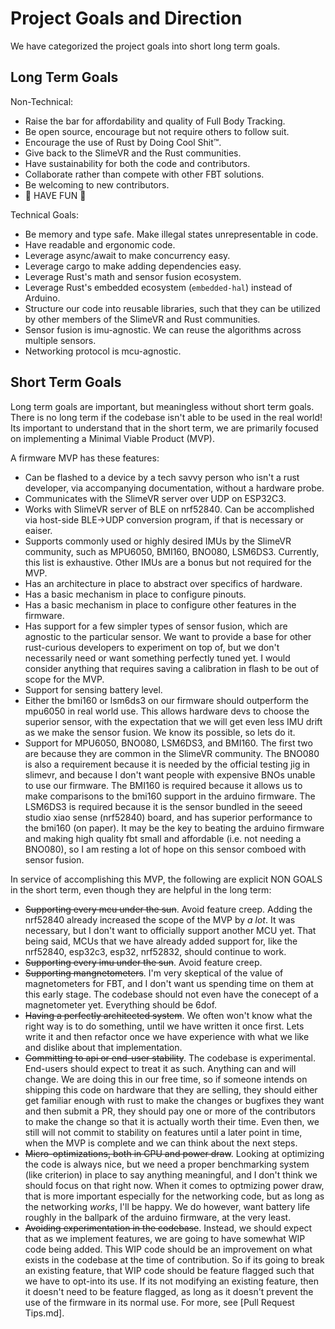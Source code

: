 # Project Goals and Direction

We have categorized the project goals into short long term goals.

## Long Term Goals
Non-Technical:
* Raise the bar for affordability and quality of Full Body Tracking.
* Be open source, encourage but not require others to follow suit.
* Encourage the use of Rust by Doing Cool Shit™.
* Give back to the SlimeVR and the Rust communities.
* Have sustainability for both the code and contributors. 
* Collaborate rather than compete with other FBT solutions.
* Be welcoming to new contributors.
* 🦀 HAVE FUN 🦀

Technical Goals:
* Be memory and type safe. Make illegal states unrepresentable in code.
* Have readable and ergonomic code.
* Leverage async/await to make concurrency easy.
* Leverage cargo to make adding dependencies easy.
* Leverage Rust's math and sensor fusion ecosystem.
* Leverage Rust's embedded ecosystem (`embedded-hal`) instead of Arduino.
* Structure our code into reusable libraries, such that they can be utilized by other
  members of the SlimeVR and Rust communities.
* Sensor fusion is imu-agnostic. We can reuse the algorithms across multiple sensors.
* Networking protocol is mcu-agnostic.

## Short Term Goals
Long term goals are important, but meaningless without short term goals. There is no
long term if the codebase isn't able to be used in the real world! Its important to
understand that in the short term, we are primarily focused on implementing a Minimal
Viable Product (MVP).

A firmware MVP has these features:
* Can be flashed to a device by a tech savvy person who isn't a rust developer, via
  accompanying documentation, without a hardware probe.
* Communicates with the SlimeVR server over UDP on ESP32C3. 
* Works with SlimeVR server of BLE on nrf52840. Can be accomplished via host-side
  BLE->UDP conversion program, if that is necessary or eaiser.
* Supports commonly used or highly desired IMUs by the SlimeVR community, such as
  MPU6050, BMI160, BNO080, LSM6DS3. Currently, this list is exhaustive. Other IMUs are
  a bonus but not required for the MVP.
* Has an architecture in place to abstract over specifics of hardware.
* Has a basic mechanism in place to configure pinouts.
* Has a basic mechanism in place to configure other features in the firmware.
* Has support for a few simpler types of sensor fusion, which are agnostic to the
  particular sensor. We want to provide a base for other rust-curious developers to
  experiment on top of, but we don't necessarily need or want something perfectly tuned
  yet. I would consider anything that requires saving a calibration in flash to be out
  of scope for the MVP.
* Support for sensing battery level.
* Either the bmi160 or lsm6ds3 on our firmware should outperform the mpu6050 in real
  world use. This allows hardware devs to choose the superior sensor, with the
  expectation that we will get even less IMU drift as we make the sensor fusion. We know
  its possible, so lets do it.
* Support for MPU6050, BNO080, LSM6DS3, and BMI160. The first two are because they are
  common in the SlimeVR community. The BNO080 is also a requirement because it is needed
  by the official testing jig in slimevr, and because I don't want people with expensive
  BNOs unable to use our firmware. The BMI160 is required because it allows us to make
  comparisons to the bmi160 support in the arduino firmware. The LSM6DS3 is required
  because it is the sensor bundled in the seeed studio xiao sense (nrf52840) board, and
  has superior performance to the bmi160 (on paper). It may be the key to beating the
  arduino firmware and making high quality fbt small and affordable (i.e. not needing
  a BNO080), so I am resting a lot of hope on this sensor comboed with sensor fusion.

In service of accomplishing this MVP, the following are explicit NON GOALS in the short
term, even though they are helpful in the long term:
* ~~Supporting every mcu under the sun~~. Avoid feature creep. Adding the nrf52840
  already increased the scope of the MVP by *a lot*. It was necessary, but I don't want
  to officially support another MCU yet. That being said, MCUs that we have already
  added support for, like the nrf52840, esp32c3, esp32, nrf52832, should continue to
  work.
* ~~Supporting every imu under the sun~~. Avoid feature creep. 
* ~~Supporting mangnetometers~~. I'm very skeptical of the value of magnetometers for
  FBT, and I don't want us spending time on them at this early stage. The codebase
  should not even have the conecept of a magnetometer yet. Everything should be 6dof.
* ~~Having a perfectly architected system~~. We often won't know what the right way is
  to do something, until we have written it once first. Lets write it and then refactor
  once we have experience with what we like and dislike about that implementation.
* ~~Committing to api or end-user stability~~. The codebase is experimental. End-users
  should expect to treat it as such. Anything can and will change. We are doing this in
  our free time, so if someone intends on shipping this code on hardware that they are
  selling, they should either get familiar enough with rust to make the changes or
  bugfixes they want and then submit a PR, they should pay one or more of the
  contributors to make the change so that it is actually worth their time. Even then,
  we still will not commit to stability on features until a later point in time, when
  the MVP is complete and we can think about the next steps.
* ~~Micro-optimizations, both in CPU and power draw~~. Looking at optimizing the code is
  always nice, but we need a proper benchmarking system (like criterion) in place to
  say anything meaningful, and I don't think we should focus on that right now. When it
  comes to optmizing power draw, that is more important especially for the networking
  code, but as long as the networking *works*, I'll be happy. We do however, want
  battery life roughly in the ballpark of the arduino firmware, at the very least.
* ~~Avoiding experimentation in the codebase~~. Instead, we should expect that as we
  implement features, we are going to have somewhat WIP code being added. This WIP code
  should be an improvement on what exists in the codebase at the time of contribution.
  So if its going to break an existing feature, that WIP code should be feature flagged
  such that we have to opt-into its use. If its not modifying an existing feature, then
  it doesn't need to be feature flagged, as long as it doesn't prevent the use of the
  firmware in its normal use. For more, see [Pull Request Tips.md].
